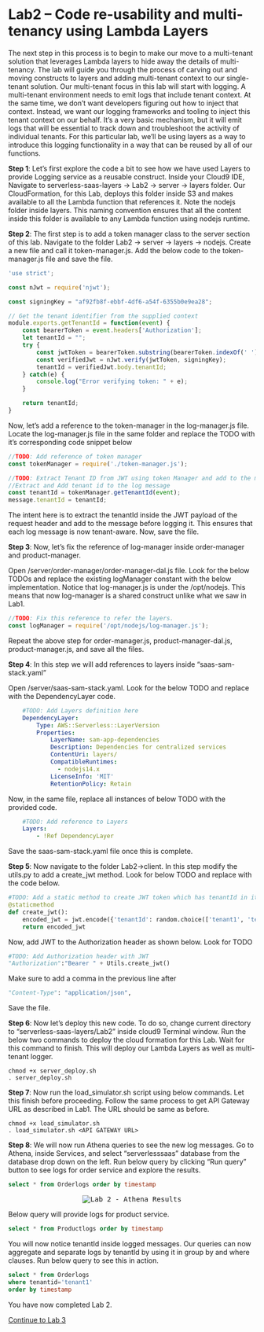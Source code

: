 # Lab2 – Code re-usability and multi-tenancy using Lambda Layers
The next step in this process is to begin to make our move to a multi-tenant solution that leverages Lambda layers to hide away the details of multi-tenancy. The lab will guide you through the process of carving out and moving constructs to layers and adding multi-tenant context to our single-tenant solution. Our multi-tenant focus in this lab will start with logging. A multi-tenant environment needs to emit logs that include tenant context. At the same time, we don’t want developers figuring out how to inject that context. Instead, we want our logging frameworks and tooling to inject this tenant context on our behalf. It’s a very basic mechanism, but it will emit logs that will be essential to track down and troubleshoot the activity of individual tenants. For this particular lab, we’ll be using layers as a way to introduce this logging functionality in a way that can be reused by all of our functions.

<b>Step 1</b>: Let’s first explore the code a bit to see how we have used Layers to provide Logging service as a reusable construct. Inside your Cloud9 IDE, Navigate to serverless-saas-layers -> Lab2 -> server -> layers folder. Our CloudFormation, for this Lab, deploys this folder inside S3 and makes available to all the Lambda function that references it. Note the nodejs folder inside layers. This naming convention ensures that all the content inside this folder is available to any Lambda function using nodejs runtime.

<b>Step 2</b>: The first step is to add a token manager class to the server section of this lab. Navigate to the folder Lab2 -> server -> layers -> nodejs. Create a new file and call it token-manager.js. Add the below code to the token-manager.js file and save the file.

```javascript
'use strict';

const nJwt = require('njwt');

const signingKey = "af92fb8f-ebbf-4df6-a54f-6355b0e9ea28";

// Get the tenant identifier from the supplied context
module.exports.getTenantId = function(event) {
    const bearerToken = event.headers['Authorization'];
    let tenantId = "";
    try {
        const jwtToken = bearerToken.substring(bearerToken.indexOf(' ') + 1);
        const verifiedJwt = nJwt.verify(jwtToken, signingKey);
        tenantId = verifiedJwt.body.tenantId;
    } catch(e) {
        console.log("Error verifying token: " + e);
    }

    return tenantId;
}
```

Now, let’s add a reference to the token-manager in the log-manager.js file. Locate the log-manager.js file in the same folder and replace the TODO with it’s corresponding code snippet below

```javascript
//TODO: Add reference of token manager
const tokenManager = require('./token-manager.js');
```

```javascript
//TODO: Extract Tenant ID from JWT using token Manager and add to the message
//Extract and Add tenant id to the log message
const tenantId = tokenManager.getTenantId(event);
message.tenantId = tenantId;
```

The intent here is to extract the tenantId inside the JWT payload of the request header and add to the message before logging it. This ensures that each log message is now tenant-aware. Now, save the file.

<b>Step 3</b>: Now, let’s fix the reference of log-manager inside order-manager and product-manager.

Open /server/order-manager/order-manager-dal.js file. Look for the below TODOs and replace the existing logManager constant with the below implementation. Notice that log-manager.js is under the /opt/nodejs. This means that now log-manager is a shared construct unlike what we saw in Lab1.

```javascript
//TODO: Fix this reference to refer the layers.
const logManager = require('/opt/nodejs/log-manager.js');
```

Repeat the above step for order-manager.js, product-manager-dal.js, product-manager.js, and save all the files.

<b>Step 4</b>: In this step we will add references to layers inside “saas-sam-stack.yaml”

Open /server/saas-sam-stack.yaml. Look for the below TODO and replace with the DependencyLayer code.

```yaml
    #TODO: Add Layers definition here
    DependencyLayer:
        Type: AWS::Serverless::LayerVersion
        Properties:
            LayerName: sam-app-dependencies
            Description: Dependencies for centralized services
            ContentUri: layers/
            CompatibleRuntimes:
              - nodejs14.x
            LicenseInfo: 'MIT'
            RetentionPolicy: Retain
```

Now, in the same file, replace all instances of below TODO with the provided code.

```yaml
    #TODO: Add reference to Layers
    Layers: 
        - !Ref DependencyLayer
```

Save the saas-sam-stack.yaml file once this is complete.

<b>Step 5</b>: Now navigate to the folder Lab2->client. In this step modify the utils.py to add a create_jwt method. Look for below TODO and replace with the code below.

```python
#TODO: Add a static method to create JWT token which has tenantId in it
@staticmethod
def create_jwt():
    encoded_jwt = jwt.encode({'tenantId': random.choice(['tenant1', 'tenant2', 'tenant3'])}, SECRET_KEY, algorithm='HS256')
    return encoded_jwt
```

Now, add JWT to the Authorization header as shown below. Look for TODO
```python
#TODO: Add Authorization header with JWT
"Authorization":"Bearer " + Utils.create_jwt()
```

Make sure to add a comma in the previous line after 
```python
"Content-Type": "application/json", 
```
Save the file.

<b>Step 6</b>: Now let’s deploy this new code. To do so, change current directory to “serverless-saas-layers/Lab2” inside cloud9 Terminal window. Run the below two commands to deploy the cloud formation for this Lab. Wait for this command to finish. This will deploy our Lambda Layers as well as multi-tenant logger.
```
chmod +x server_deploy.sh
. server_deploy.sh
```
<b>Step 7</b>: Now run the load_simulator.sh script using below commands. Let this finish before proceeding. Follow the same process to get API Gateway URL as described in Lab1. The URL should be same as before. 
```
chmod +x load_simulator.sh
. load_simulator.sh <API GATEWAY URL> 
```
<b>Step 8</b>: We will now run Athena queries to see the new log messages. Go to Athena, inside Services, and select “serverlesssaas” database from the database drop down on the left. Run below query by clicking “Run query” button to see logs for order service and explore the results.
```sql
select * from Orderlogs order by timestamp
```

<p align="center"><kbd><img src="../Images/Lab2-AthenaResults.png" alt="Lab 2 - Athena Results"/></kbd></p>

Below query will provide logs for product service.
```sql
select * from Productlogs order by timestamp
```
You will now notice tenantId inside logged messages. Our queries can now aggregate and separate logs by tenantId by using it in group by and where clauses. Run below query to see this in action.
```sql
select * from Orderlogs 
where tenantid='tenant1'
order by timestamp
```

You have now completed Lab 2. 

[Continue to Lab 3](../Lab3/README.md)
